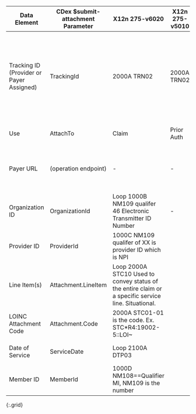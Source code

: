<!-- attachments_to_275.md
*****************************************************************************************************
*                                  WARNING: DO NOT EDIT THIS FILE                                   *
*                                                                                                   *
* This file is generated by csv_to_markdown_tabler.ipynb. Any edits you make to this file will be   *
* overwritten                                                                                       *
* To change the contents of this file, edit input/images/data-element-mapping.csv                     *
*****************************************************************************************************
-->

| Data Element | CDex $submit-attachment Parameter | <span class="bg-success" markdown="1">X12n 275-v6020</span><!-- new-content --> | <span class="bg-success" markdown="1">X12n 275-v5010</span><!-- new-content --> | Submit Attachments Comments |
|-----|----|-----------|-------|-------------------|
| Tracking ID (Provider or Payer Assigned) | TrackingId | <span class="bg-success" markdown="1">2000A TRN02</span><!-- new-content --> | <span class="bg-success" markdown="1">2000A TRN02</span><!-- new-content --> | <span class="bg-success" markdown="1">For *unsolicited* attachments, this is the provider-assigned tracking/control number. For *solicited* attachments, this is the payer-assigned tracking/control number.</span><!-- new-content --> |
| Use | AttachTo | <span class="bg-success" markdown="1">Claim</span><!-- new-content --> | <span class="bg-success" markdown="1">Prior Auth</span><!-- new-content --> | Choice of "claim" or "preauthorization" |
| Payer URL | (operation endpoint) | <span class="bg-success" markdown="1">-</span><!-- new-content --> | <span class="bg-success" markdown="1">-</span><!-- new-content --> | Payer endpoint where the attachments are submitted using the $submit-operation |
| Organization ID | OrganizationId | <span class="bg-success" markdown="1">Loop 1000B NM109 qualifer 46 Electronic Transmitter ID Number</span><!-- new-content --> | <span class="bg-success" markdown="1">-</span><!-- new-content --> | Organization of provider who submitted claim/prior authorization |
| Provider ID | ProviderId | <span class="bg-success" markdown="1">1000C NM109 qualifer of XX is provider ID which is NPI</span><!-- new-content --> | <span class="bg-success" markdown="1"></span><!-- new-content --> | Provider who submitted claim/prior authorization |
| Line Item(s) | Attachment.LineItem | <span class="bg-success" markdown="1">Loop 2000A STC10 Used to convey status of the entire claim or a specific service line. Situational.</span><!-- new-content --> | <span class="bg-success" markdown="1"></span><!-- new-content --> | Claim/prior-authorization line item numbers |
| LOINC Attachment Code | Attachment.Code | <span class="bg-success" markdown="1">2000A STC01-01 is the code. Ex. STC*R4:19002-5::LOI~</span><!-- new-content --> | <span class="bg-success" markdown="1"></span><!-- new-content --> | LOINC attachment codes |
| Date of Service | ServiceDate | <span class="bg-success" markdown="1">Loop 2100A DTP03</span><!-- new-content --> | <span class="bg-success" markdown="1"></span><!-- new-content --> | Date of service for claim/prior authorization |
| Member ID | MemberId | <span class="bg-success" markdown="1">1000D NM108==Qualifier MI, NM109 is the number</span><!-- new-content --> | <span class="bg-success" markdown="1"></span><!-- new-content --> | Payer assigned patient identifier |
{:.grid}